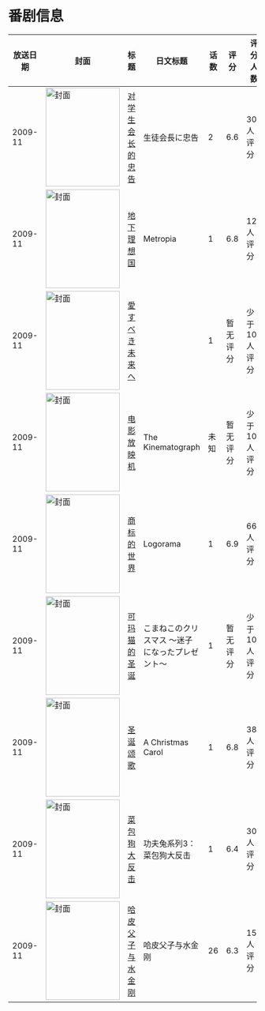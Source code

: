 # 番剧信息

|放送日期|封面|标题|日文标题|话数|评分|评分人数|
|---|---|---|---|---|---|---|
|2009-11|<img src="/img/no_icon_subject.png" alt="封面" style="width:150px;height:200px;object-fit:cover;">|[对学生会长的忠告](https://bangumi.tv/subject/5640)|生徒会長に忠告|2|6.6|306人评分|
|2009-11|<img src="//lain.bgm.tv/pic/cover/c/02/20/111878_2Ab8Q.jpg" alt="封面" style="width:150px;height:200px;object-fit:cover;">|[地下理想国](https://bangumi.tv/subject/111878)|Metropia|1|6.8|12人评分|
|2009-11|<img src="//lain.bgm.tv/pic/cover/c/17/73/220015_Oo6hE.jpg" alt="封面" style="width:150px;height:200px;object-fit:cover;">|[愛すべき未来へ](https://bangumi.tv/subject/220015)||1|暂无评分|少于10人评分|
|2009-11|<img src="//lain.bgm.tv/pic/cover/c/7e/26/158809_9YphX.jpg" alt="封面" style="width:150px;height:200px;object-fit:cover;">|[电影放映机](https://bangumi.tv/subject/158809)|The Kinematograph|未知|暂无评分|少于10人评分|
|2009-11|<img src="//lain.bgm.tv/pic/cover/c/34/53/112371_lHQQ0.jpg" alt="封面" style="width:150px;height:200px;object-fit:cover;">|[商标的世界](https://bangumi.tv/subject/112371)|Logorama|1|6.9|66人评分|
|2009-11|<img src="//lain.bgm.tv/pic/cover/c/e0/eb/113877_j2la4.jpg" alt="封面" style="width:150px;height:200px;object-fit:cover;">|[可玛猫的圣诞](https://bangumi.tv/subject/113877)|こまねこのクリスマス ～迷子になったプレゼント～|1|暂无评分|少于10人评分|
|2009-11|<img src="//lain.bgm.tv/pic/cover/c/1e/c7/113323_fzQFt.jpg" alt="封面" style="width:150px;height:200px;object-fit:cover;">|[圣诞颂歌](https://bangumi.tv/subject/113323)|A Christmas Carol|1|6.8|38人评分|
|2009-11|<img src="//lain.bgm.tv/pic/cover/c/6b/6c/100564_ykvJ6.jpg" alt="封面" style="width:150px;height:200px;object-fit:cover;">|[菜包狗大反击](https://bangumi.tv/subject/100564)|功夫兔系列3：菜包狗大反击|1|6.4|30人评分|
|2009-11|<img src="//lain.bgm.tv/pic/cover/c/45/42/438164_fVDKK.jpg" alt="封面" style="width:150px;height:200px;object-fit:cover;">|[哈皮父子与水金刚](https://bangumi.tv/subject/438164)|哈皮父子与水金刚|26|6.3|15人评分|
